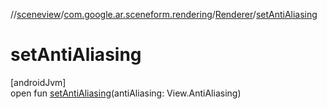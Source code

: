 //[sceneview](../../../index.md)/[com.google.ar.sceneform.rendering](../index.md)/[Renderer](index.md)/[setAntiAliasing](set-anti-aliasing.md)

# setAntiAliasing

[androidJvm]\
open fun [setAntiAliasing](set-anti-aliasing.md)(antiAliasing: View.AntiAliasing)
